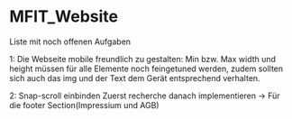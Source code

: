 # MFIT_Website

Liste mit noch offenen Aufgaben

1: Die Webseite mobile freundlich zu gestalten:
Min bzw. Max width und height müssen für alle Elemente noch feingetuned werden, zudem sollten sich auch das img und der Text dem Gerät entsprechend verhalten.

2: Snap-scroll einbinden
Zuerst recherche danach implementieren -> Für die footer Section(Impressium und AGB)
